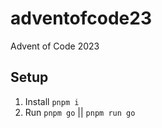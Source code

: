 # adventofcode23

Advent of Code 2023

## Setup

1. Install `pnpm i`
2. Run `pnpm go` || `pnpm run go`
